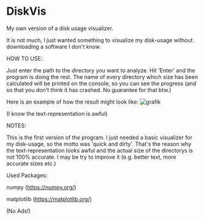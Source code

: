 # DiskVis
My own version of a disk usage visualizer.

It is not much, I just wanted something to visualize my disk-usage without downloading a software I don't know.

HOW TO USE:

Just enter the path to the directory you want to analyze. Hit 'Enter' and the program is doing the rest. The name of every directory which size has been
calculated will be printed on the console, so you can see the progress (and so that you don't think it has crashed. No guarantee for that btw.)

Here is an example of how the result might look like:
![grafik](https://user-images.githubusercontent.com/95371658/201222301-5fc8ece1-7404-4efd-9f14-85d720bcdd74.png)

(I know the text-representation is awful)


NOTES:

This is the first version of the program. I just needed a basic visualizer for my disk-usage, so the motto was 'quick and dirty'. That's the reason why
the text-representation looks awful and the actual size of the directorys is not 100% accurate. I may be try to improve it (e.g. better text, more accurate
sizes etc.) 



Used Packages:

numpy (https://numpy.org/)

matplotlib (https://matplotlib.org/)

(No Ads!)
